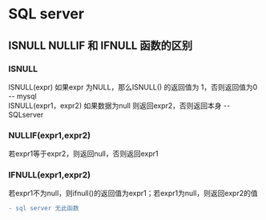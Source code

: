 # SQL server

## ISNULL NULLIF 和 IFNULL 函数的区别

### ISNULL

ISNULL(expr) 如果expr 为NULL，那么ISNULL() 的返回值为 1，否则返回值为0  -- mysql<br>
ISNULL(expr1，expr2)  如果数据为null 则返回expr2，否则返回本身 --SQLserver

### NULLIF(expr1,expr2)

若expr1等于expr2，则返回null，否则返回expr1

### IFNULL(expr1,expr2)

若expr1不为null，则ifnull()的返回值为expr1；若expr1为null，则返回expr2的值<br>

```diff
- sql server 无此函数
```
